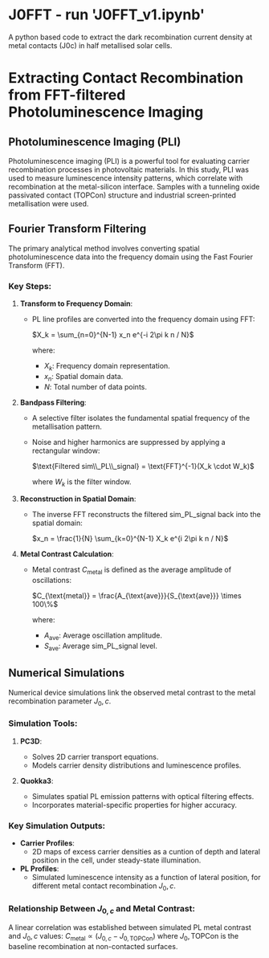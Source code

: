 # J0FFT - run 'J0FFT_v1.ipynb'
A python based code to extract the dark recombination current density at metal contacts (J0c) in half metallised solar cells.

# Extracting Contact Recombination from FFT-filtered Photoluminescence Imaging

## Photoluminescence Imaging (PLI)

Photoluminescence imaging (PLI) is a powerful tool for evaluating carrier recombination processes in photovoltaic materials. In this study, PLI was used to measure luminescence intensity patterns, which correlate with recombination at the metal-silicon interface. Samples with a tunneling oxide passivated contact (TOPCon) structure and industrial screen-printed metallisation were used.

## Fourier Transform Filtering

The primary analytical method involves converting spatial photoluminescence data into the frequency domain using the Fast Fourier Transform (FFT).

### Key Steps:
1. **Transform to Frequency Domain**:
   - PL line profiles are converted into the frequency domain using FFT:
    
     $X_k = \sum_{n=0}^{N-1} x_n e^{-i 2\pi k n / N}$
     
     where:
     - $X_k$: Frequency domain representation.
     - $x_n$: Spatial domain data.
     - $N$: Total number of data points.

2. **Bandpass Filtering**:
   - A selective filter isolates the fundamental spatial frequency of the metallisation pattern.
   - Noise and higher harmonics are suppressed by applying a rectangular window:
  
     $\text{Filtered sim\\_PL\\_signal} = \text{FFT}^{-1}(X_k \cdot W_k)$
  
     where $W_k$ is the filter window.

3. **Reconstruction in Spatial Domain**:
   - The inverse FFT reconstructs the filtered sim_PL_signal back into the spatial domain:

     $x_n = \frac{1}{N} \sum_{k=0}^{N-1} X_k e^{i 2\pi k n / N}$

4. **Metal Contrast Calculation**:
   - Metal contrast $C_{\text{metal}}$ is defined as the average amplitude of oscillations:

     $C_{\text{metal}} = \frac{A_{\text{ave}}}{S_{\text{ave}}} \times 100\%$

     where:
     - $A_{\text{ave}}$: Average oscillation amplitude.
     - $S_{\text{ave}}$: Average sim_PL_signal level.




## Numerical Simulations
Numerical device simulations link the observed metal contrast to the metal recombination parameter $J_0,c$.

### Simulation Tools:
1. **PC3D**:
   - Solves 2D carrier transport equations.
   - Models carrier density distributions and luminescence profiles.

2. **Quokka3**:
   - Simulates spatial PL emission patterns with optical filtering effects.
   - Incorporates material-specific properties for higher accuracy.

### Key Simulation Outputs:
- **Carrier Profiles**:
  - 2D maps of excess carrier densities as a cuntion of depth and lateral position in the cell, under steady-state illumination.
- **PL Profiles**:
  - Simulated luminescence intensity as a function of lateral position, for different metal contact recombination $J_0,c$.

### Relationship Between $J_{0,c}$ and Metal Contrast:
A linear correlation was established between simulated PL metal contrast and $J_0,c$ values:
$C_{\text{metal}} \propto (J_{0,c} - J_{0,\text{TOPCon}})$
where $J_0,\text{TOPCon}$ is the baseline recombination at non-contacted surfaces.


